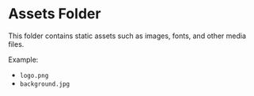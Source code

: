 # Assets Folder

This folder contains static assets such as images, fonts, and other media files.

Example:

- `logo.png`
- `background.jpg`
